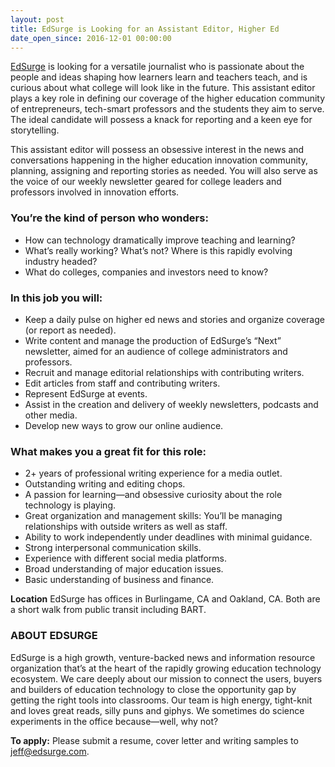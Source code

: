 ```yaml
---
layout: post
title: EdSurge is Looking for an Assistant Editor, Higher Ed
date_open_since: 2016-12-01 00:00:00
---
```


[EdSurge](http://www.edsurge.com) is looking for a versatile journalist who is passionate about the people and ideas shaping how learners learn and teachers teach, and is curious about what college will look like in the future. This assistant editor plays a key role in defining our coverage of the higher education community of entrepreneurs, tech-smart professors and the students they aim to serve. The ideal candidate will possess a knack for reporting and a keen eye for storytelling.

This assistant editor will possess an obsessive interest in the news and conversations happening in the higher education innovation community, planning, assigning and reporting stories as needed. You will also serve as the voice of our weekly newsletter geared for college leaders and professors involved in innovation efforts.

<!--break-->

### You’re the kind of person who wonders:

* How can technology dramatically improve teaching and learning?
* What’s really working? What’s not? Where is this rapidly evolving industry headed?
* What do colleges, companies and investors need to know? 

### In this job you will:

* Keep a daily pulse on higher ed news and stories and organize coverage (or report as needed).
* Write content and manage the production of EdSurge’s “Next” newsletter, aimed for an audience of college administrators and professors.
* Recruit and manage editorial relationships with contributing writers.
* Edit articles from staff and contributing writers.
* Represent EdSurge at events.
* Assist in the creation and delivery of weekly newsletters, podcasts and other media.
* Develop new ways to grow our online audience.

### What makes you a great fit for this role:

* 2+ years of professional writing experience for a media outlet.
* Outstanding writing and editing chops.
* A passion for learning—and obsessive curiosity about the role technology is playing.
* Great organization and management skills: You’ll be managing relationships with outside writers as well as staff.
* Ability to work independently under deadlines with minimal guidance.
* Strong interpersonal communication skills.
* Experience with different social media platforms.
* Broad understanding of major education issues.
* Basic understanding of business and finance.

**Location**
EdSurge has offices in Burlingame, CA and Oakland, CA. Both are a short walk from public transit including BART.

### ABOUT EDSURGE
EdSurge is a high growth, venture-backed news and information resource organization that’s at the heart of the rapidly growing education technology ecosystem. We care deeply about our mission to connect the users, buyers and builders of education technology to close the opportunity gap by getting the right tools into classrooms. Our team is high energy, tight-knit and loves great reads, silly puns and giphys. We sometimes do science experiments in the office because—well, why not?

**To apply:** Please submit a resume, cover letter and writing samples to <a href="mailto:jeff@edsurge.com" class="button button-rounded button-primary button-large">jeff@edsurge.com</a>.
